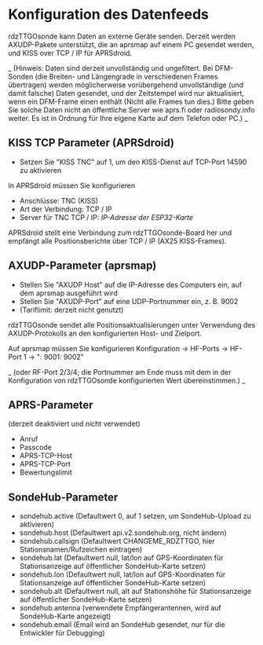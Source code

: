 # Konfiguration des Datenfeeds

rdzTTGOsonde kann Daten an externe Geräte senden. Derzeit werden AXUDP-Pakete unterstützt, die an aprsmap auf einem PC gesendet werden, und KISS over TCP / IP für APRSdroid.

_ (Hinweis: Daten sind derzeit unvollständig und ungefiltert. Bei DFM-Sonden (die Breiten- und Längengrade in verschiedenen Frames übertragen) werden möglicherweise vorübergehend unvollständige (und damit falsche) Daten gesendet, und der Zeitstempel wird nur aktualisiert, wenn ein DFM-Frame einen enthält (Nicht alle Frames tun dies.) Bitte geben Sie solche Daten nicht an öffentliche Server wie aprs.fi oder radiosondy.info weiter. Es ist in Ordnung für Ihre eigene Karte auf dem Telefon oder PC.) _

## KISS TCP Parameter (APRSdroid)
* Setzen Sie "KISS TNC" auf 1, um den KISS-Dienst auf TCP-Port 14590 zu aktivieren

In APRSdroid müssen Sie konfigurieren
* Anschlüsse: TNC (KISS)
* Art der Verbindung: TCP / IP
* Server für TNC TCP / IP: _IP-Adresse der ESP32-Karte_

APRSdroid stellt eine Verbindung zum rdzTTGOsonde-Board her und empfängt alle Positionsberichte über TCP / IP (AX25 KISS-Frames).

## AXUDP-Parameter (aprsmap)
* Stellen Sie "AXUDP Host" auf die IP-Adresse des Computers ein, auf dem aprsmap ausgeführt wird
* Stellen Sie "AXUDP-Port" auf eine UDP-Portnummer ein, z. B. 9002
* (Tariflimit: derzeit nicht genutzt)

rdzTTGOsonde sendet alle Positionsaktualisierungen unter Verwendung des AXUDP-Protokolls an den konfigurierten Host- und Zielport.

Auf aprsmap müssen Sie konfigurieren
Konfiguration -> HF-Ports -> HF-Port 1 -> ": 9001: 9002"

_ (oder RF-Port 2/3/4; die Portnummer am Ende muss mit dem in der Konfiguration von rdzTTGOsonde konfigurierten Wert übereinstimmen.) _

## APRS-Parameter
(derzeit deaktiviert und nicht verwendet)
* Anruf
* Passcode
* APRS-TCP-Host
* APRS-TCP-Port
* Bewertungslimit

## SondeHub-Parameter

* sondehub.active (Defaultwert 0, auf 1 setzen, um SondeHub-Upload zu aktivieren)
* sondehub.host (Defaultwert api.v2.sondehub.org, nicht ändern)
* sondehub.callsign (Defaultwert CHANGEME_RDZTTGO, hier Stationsnamen/Rufzeichen eintragen)
* sondehub.lat (Defaultwert null, lat/lon auf GPS-Koordinaten für Stationsanzeige auf öffentlicher SondeHub-Karte setzen)
* sondehub.lon (Defaultwert null, lat/lon auf GPS-Koordinaten für Stationsanzeige auf öffentlicher SondeHub-Karte setzen)
* sondehub.alt (Defaultwert null, alt auf Stationshöhe für Stationsanzeige auf öffentlicher SondeHub-Karte setzen)
* sondehub.antenna (verwendete Empfängerantennen, wird auf SondeHub-Karte angezeigt)
* sondehub.email (Email wird an SondeHub gesendet, nur für die Entwickler für Debugging)
